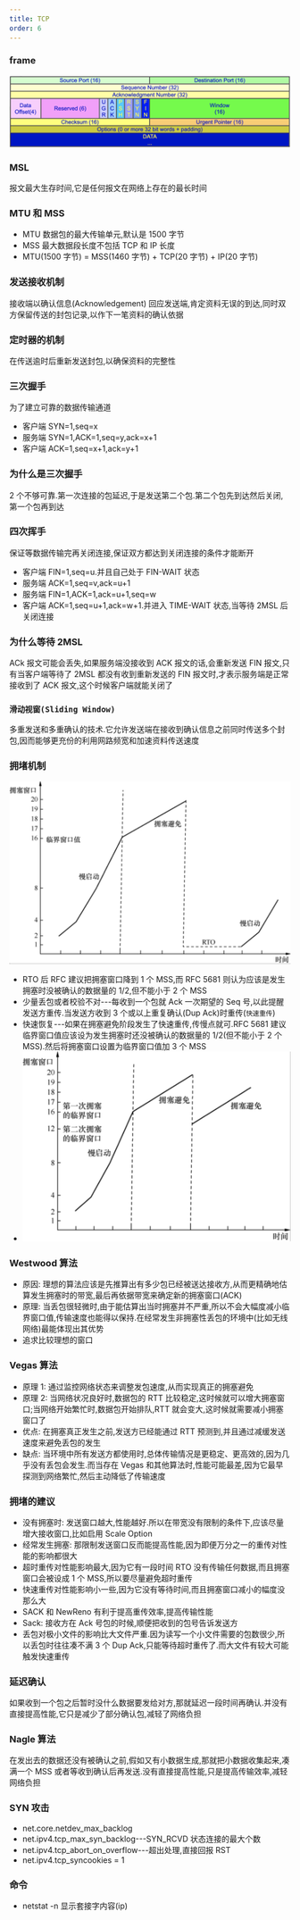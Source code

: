 ```yaml
---
title: TCP
order: 6
---
```


### frame

![](../assets/network/tcpFrame.png)

### MSL

报文最⼤生存时间,它是任何报文在网络上存在的最长时间

### MTU 和 MSS

- MTU 数据包的最大传输单元,默认是 1500 字节
- MSS 最大数据段长度不包括 TCP 和 IP 长度
- MTU(1500 字节) = MSS(1460 字节) + TCP(20 字节) + IP(20 字节)

### 发送接收机制

接收端以确认信息(Acknowledgement) 回应发送端,肯定资料无误的到达,同时双方保留传送的封包记录,以作下一笔资料的确认依据

### 定时器的机制

在传送逾时后重新发送封包,以确保资料的完整性

### 三次握手

为了建立可靠的数据传输通道

- 客户端 SYN=1,seq=x
- 服务端 SYN=1,ACK=1,seq=y,ack=x+1
- 客户端 ACK=1,seq=x+1,ack=y+1

### 为什么是三次握手

2 个不够可靠.第一次连接的包延迟,于是发送第二个包.第二个包先到达然后关闭,第一个包再到达

### 四次挥手

保证等数据传输完再关闭连接,保证双方都达到关闭连接的条件才能断开

- 客户端 FIN=1,seq=u.并且自己处于 FIN-WAIT 状态
- 服务端 ACK=1,seq=v,ack=u+1
- 服务端 FIN=1,ACK=1,ack=u+1,seq=w
- 客户端 ACK=1,seq=u+1,ack=w+1.并进入 TIME-WAIT 状态,当等待 2MSL 后关闭连接

### 为什么等待 2MSL

ACk 报文可能会丢失,如果服务端没接收到 ACK 报文的话,会重新发送 FIN 报文,只有当客户端等待了 2MSL 都没有收到重新发送的 FIN 报文时,才表示服务端是正常接收到了 ACK 报文,这个时候客户端就能关闭了

### `滑动视窗(Sliding Window)`

多重发送和多重确认的技术.它允许发送端在接收到确认信息之前同时传送多个封包,因而能够更充份的利用网路频宽和加速资料传送速度

### 拥堵机制

![](../assets/network/windowStart.png)

- RTO 后 RFC 建议把拥塞窗口降到 1 个 MSS,而 RFC 5681 则认为应该是发生拥塞时没被确认的数据量的 1/2,但不能小于 2 个 MSS
- 少量丢包或者校验不对---每收到一个包就 Ack 一次期望的 Seq 号,以此提醒发送方重传.当发送方收到 3 个或以上重复确认(Dup Ack)时重传(`快速重传`)
- 快速恢复---如果在拥塞避免阶段发生了快速重传,传慢点就可.RFC 5681 建议临界窗口值应该设为发生拥塞时还没被确认的数据量的 1/2(但不能小于 2 个 MSS).然后将拥塞窗口设置为临界窗口值加 3 个 MSS
- ![](../assets/network/windowStartDrop.png)

### Westwood 算法

- 原因: 理想的算法应该是先推算出有多少包已经被送达接收方,从而更精确地估算发生拥塞时的带宽,最后再依据带宽来确定新的拥塞窗口(ACK)
- 原理: 当丢包很轻微时,由于能估算出当时拥塞并不严重,所以不会大幅度减小临界窗口值,传输速度也能得以保持.在经常发生非拥塞性丢包的环境中(比如无线网络)最能体现出其优势
- 追求比较理想的窗口

### Vegas 算法

- 原理 1: 通过监控网络状态来调整发包速度,从而实现真正的拥塞避免
- 原理 2: 当网络状况良好时,数据包的 RTT 比较稳定,这时候就可以增大拥塞窗口;当网络开始繁忙时,数据包开始排队,RTT 就会变大,这时候就需要减小拥塞窗口了
- 优点: 在拥塞真正发生之前,发送方已经能通过 RTT 预测到,并且通过减缓发送速度来避免丢包的发生
- 缺点: 当环境中所有发送方都使用时,总体传输情况是更稳定、更高效的,因为几乎没有丢包会发生.而当存在 Vegas 和其他算法时,性能可能最差,因为它最早探测到网络繁忙,然后主动降低了传输速度

### 拥堵的建议

- 没有拥塞时: 发送窗口越大,性能越好.所以在带宽没有限制的条件下,应该尽量增大接收窗口,比如启用 Scale Option
- 经常发生拥塞: 那限制发送窗口反而能提高性能,因为即便万分之一的重传对性能的影响都很大
- 超时重传对性能影响最大,因为它有一段时间 RTO 没有传输任何数据,而且拥塞窗口会被设成 1 个 MSS,所以要尽量避免超时重传
- 快速重传对性能影响小一些,因为它没有等待时间,而且拥塞窗口减小的幅度没那么大
- SACK 和 NewReno 有利于提高重传效率,提高传输性能
- Sack: 接收方在 Ack 号包的时候,顺便把收到的包号告诉发送方
- 丢包对极小文件的影响比大文件严重.因为读写一个小文件需要的包数很少,所以丢包时往往凑不满 3 个 Dup Ack,只能等待超时重传了.而大文件有较大可能触发快速重传

### 延迟确认

如果收到一个包之后暂时没什么数据要发给对方,那就延迟一段时间再确认.并没有直接提高性能,它只是减少了部分确认包,减轻了网络负担

### Nagle 算法

在发出去的数据还没有被确认之前,假如又有小数据生成,那就把小数据收集起来,凑满一个 MSS 或者等收到确认后再发送.没有直接提高性能,只是提高传输效率,减轻网络负担

### SYN 攻击

- net.core.netdev_max_backlog
- net.ipv4.tcp_max_syn_backlog---SYN_RCVD 状态连接的最大个数
- net.ipv4.tcp_abort_on_overflow---超出处理,直接回报 RST
- net.ipv4.tcp_syncookies = 1

### 命令

- netstat -n 显示套接字内容(ip)
